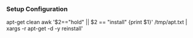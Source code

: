 ### Setup Configuration

apt-get clean
awk '$2=="hold" || $2 == "install" {print $1}' /tmp/apt.txt | 
  xargs -r apt-get -d -y reinstall'
